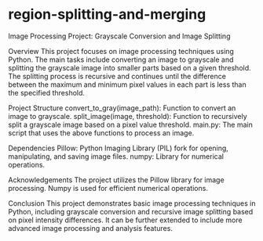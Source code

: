 # region-splitting-and-merging
Image Processing Project: Grayscale Conversion and Image Splitting

Overview
This project focuses on image processing techniques using Python. The main tasks include converting an image to grayscale and splitting the grayscale image into smaller parts based on a given threshold. The splitting process is recursive and continues until the difference between the maximum and minimum pixel values in each part is less than the specified threshold.

Project Structure
convert_to_gray(image_path): Function to convert an image to grayscale.
split_image(image, threshold): Function to recursively split a grayscale image based on a pixel value threshold.
main.py: The main script that uses the above functions to process an image.

Dependencies
Pillow: Python Imaging Library (PIL) fork for opening, manipulating, and saving image files.
numpy: Library for numerical operations.

Acknowledgements
The project utilizes the Pillow library for image processing.
Numpy is used for efficient numerical operations.

Conclusion
This project demonstrates basic image processing techniques in Python, including grayscale conversion and recursive image splitting based on pixel intensity differences. It can be further extended to include more advanced image processing and analysis features.
